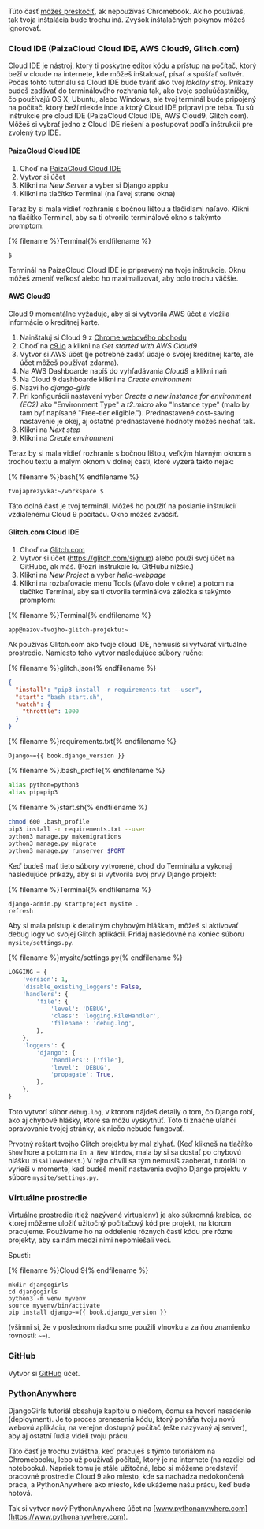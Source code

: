 Túto časť [môžeš preskočiť](http://tutorial.djangogirls.org/en/installation/#install-python), ak nepoužívaš Chromebook. Ak ho používaš, tak tvoja inštalácia bude trochu iná. Zvyšok inštalačných pokynov môžeš ignorovať.

### Cloud IDE (PaizaCloud Cloud IDE, AWS Cloud9, Glitch.com)

Cloud IDE je nástroj, ktorý ti poskytne editor kódu a prístup na počítač, ktorý beží v cloude na internete, kde môžeš inštalovať, písať a spúšťať softvér. Počas tohto tutoriálu sa Cloud IDE bude tváriť ako tvoj *lokálny stroj*. Príkazy budeš zadávať do terminálového rozhrania tak, ako tvoje spoluúčastníčky, čo používajú OS X, Ubuntu, alebo Windows, ale tvoj terminál bude pripojený na počítač, ktorý beží niekde inde a ktorý Cloud IDE pripraví pre teba. Tu sú inštrukcie pre cloud IDE (PaizaCloud Cloud IDE, AWS Cloud9, Glitch.com). Môžeš si vybrať jedno z Cloud IDE riešení a postupovať podľa inštrukcií pre zvolený typ IDE.

#### PaizaCloud Cloud IDE

1. Choď na [PaizaCloud Cloud IDE](https://paiza.cloud/)
2. Vytvor si účet
3. Klikni na *New Server* a vyber si Django appku
4. Klikni na tlačítko Terminal (na ľavej strane okna)

Teraz by si mala vidieť rozhranie s bočnou lištou a tlačidlami naľavo. Klikni na tlačítko Terminal, aby sa ti otvorilo terminálové okno s takýmto promptom:

{% filename %}Terminal{% endfilename %}

    $
    

Terminál na PaizaCloud Cloud IDE je pripravený na tvoje inštrukcie. Oknu môžeš zmeniť veľkosť alebo ho maximalizovať, aby bolo trochu väčšie.

#### AWS Cloud9

Cloud 9 momentálne vyžaduje, aby si si vytvorila AWS účet a vložila informácie o kreditnej karte.

1. Nainštaluj si Cloud 9 z [Chrome webového obchodu](https://chrome.google.com/webstore/detail/cloud9/nbdmccoknlfggadpfkmcpnamfnbkmkcp)
2. Choď na [c9.io](https://c9.io) a klikni na *Get started with AWS Cloud9*
3. Vytvor si AWS účet (je potrebné zadať údaje o svojej kreditnej karte, ale účet môžeš používať zdarma).
4. Na AWS Dashboarde napíš do vyhľadávania *Cloud9* a klikni naň
5. Na Cloud 9 dashboarde klikni na *Create environment*
6. Nazvi ho *django-girls*
7. Pri konfigurácii nastavení vyber *Create a new instance for environment (EC2)* ako "Environment Type" a *t2.micro* ako "Instance type" (malo by tam byť napísané "Free-tier eligible."). Prednastavené cost-saving nastavenie je okej, aj ostatné prednastavené hodnoty môžeš nechať tak.
8. Klikni na *Next step*
9. Klikni na *Create environment*

Teraz by si mala vidieť rozhranie s bočnou lištou, veľkým hlavným oknom s trochou textu a malým oknom v dolnej časti, ktoré vyzerá takto nejak:

{% filename %}bash{% endfilename %}

    tvojaprezyvka:~/workspace $
    

Táto dolná časť je tvoj terminál. Môžeš ho použiť na poslanie inštrukcií vzdialenému Cloud 9 počítaču. Okno môžeš zväčšiť.

#### Glitch.com Cloud IDE

1. Choď na [Glitch.com](https://glitch.com/)
2. Vytvor si účet (https://glitch.com/signup) alebo použi svoj účet na GitHube, ak máš. (Pozri inštrukcie ku GitHubu nižšie.)
3. Klikni na *New Project* a vyber *hello-webpage*
4. Klikni na rozbaľovacie menu Tools (vľavo dole v okne) a potom na tlačítko Terminal, aby sa ti otvorila terminálová záložka s takýmto promptom:

{% filename %}Terminal{% endfilename %}

    app@nazov-tvojho-glitch-projektu:~
    

Ak používaš Glitch.com ako tvoje cloud IDE, nemusíš si vytvárať virtuálne prostredie. Namiesto toho vytvor nasledujúce súbory ručne:

{% filename %}glitch.json{% endfilename %}

```json
{
  "install": "pip3 install -r requirements.txt --user",
  "start": "bash start.sh",
  "watch": {
    "throttle": 1000
  }
}
```

{% filename %}requirements.txt{% endfilename %}

    Django~={{ book.django_version }}
    

{% filename %}.bash_profile{% endfilename %}

```bash
alias python=python3
alias pip=pip3
```

{% filename %}start.sh{% endfilename %}

```bash
chmod 600 .bash_profile
pip3 install -r requirements.txt --user
python3 manage.py makemigrations
python3 manage.py migrate
python3 manage.py runserver $PORT
```

Keď budeš mať tieto súbory vytvorené, choď do Terminálu a vykonaj nasledujúce príkazy, aby si si vytvorila svoj prvý Django projekt:

{% filename %}Terminal{% endfilename %}

    django-admin.py startproject mysite .
    refresh
    

Aby si mala prístup k detailným chybovým hláškam, môžeš si aktivovať debug logy vo svojej Glitch aplikácii. Pridaj nasledovné na koniec súboru `mysite/settings.py`.

{% filename %}mysite/settings.py{% endfilename %}

```python
LOGGING = {
    'version': 1,
    'disable_existing_loggers': False,
    'handlers': {
        'file': {
            'level': 'DEBUG',
            'class': 'logging.FileHandler',
            'filename': 'debug.log',
        },
    },
    'loggers': {
        'django': {
            'handlers': ['file'],
            'level': 'DEBUG',
            'propagate': True,
        },
    },
}
```

Toto vytvorí súbor `debug.log`, v ktorom nájdeš detaily o tom, čo Django robí, ako aj chybové hlášky, ktoré sa môžu vyskytnúť. Toto ti značne uľahčí opravovanie tvojej stránky, ak niečo nebude fungovať.

Prvotný reštart tvojho Glitch projektu by mal zlyhať. (Keď klikneš na tlačítko `Show` hore a potom na `In a New Window`, mala by si sa dostať po chybovú hlášku `DisallowedHost`.) V tejto chvíli sa tým nemusíš zaoberať, tutoriál to vyrieši v momente, keď budeš meniť nastavenia svojho Django projektu v súbore `mysite/settings.py`.

### Virtuálne prostredie

Virtuálne prostredie (tiež nazývané virtualenv) je ako súkromná krabica, do ktorej môžeme uložiť užitočný počítačový kód pre projekt, na ktorom pracujeme. Používame ho na oddelenie rôznych častí kódu pre rôzne projekty, aby sa nám medzi nimi nepomiešali veci.

Spusti:

{% filename %}Cloud 9{% endfilename %}

    mkdir djangogirls
    cd djangogirls
    python3 -m venv myvenv
    source myvenv/bin/activate
    pip install django~={{ book.django_version }}
    

(všimni si, že v poslednom riadku sme použili vlnovku a za ňou znamienko rovnosti: `~=`).

### GitHub

Vytvor si [GitHub](https://github.com) účet.

### PythonAnywhere

DjangoGirls tutoriál obsahuje kapitolu o niečom, čomu sa hovorí nasadenie (deployment). Je to proces prenesenia kódu, ktorý poháňa tvoju novú webovú aplikáciu, na verejne dostupný počítač (ešte nazývaný aj server), aby aj ostatní ľudia videli tvoju prácu.

Táto časť je trochu zvláštna, keď pracuješ s týmto tutoriálom na Chromebooku, lebo už používaš počítač, ktorý je na internete (na rozdiel od notebooku). Napriek tomu je stále užitočná, lebo si môžeme predstaviť pracovné prostredie Cloud 9 ako miesto, kde sa nachádza nedokončená práca, a PythonAnywhere ako miesto, kde ukážeme našu prácu, keď bude hotová.

Tak si vytvor nový PythonAnywhere účet na [www.pythonanywhere.com](https://www.pythonanywhere.com).